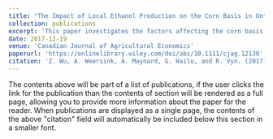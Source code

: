 ```yaml
---
title: "The Impact of Local Ethanol Production on the Corn Basis in Ontario"
collection: publications
excerpt: 'This paper investigates the factors affecting the corn basis in Ontario with particular emphasis on the effect of ethanol production given the projected detrimental effect its expansion could have on the red meat sector. We estimate a location-specific and panel vector error correction models (VECM) for seven elevators in Ontario from 2006 to 2013. We find a long-run equilibrium relationship exists between the basis and factors affecting local supply and demand including ethanol capacity and that the direction of causality is from these factors to changes in corn price. A one-time increase in ethanol capacity of 100 million liters is projected to increase the basis by approximately 30 cents per bushel within two years. However, the impact is insignificant for elevators located in the livestock-intensive regions of the province. The demand for corn as livestock feed is a determinant of the local corn price for all elevators. The decline in the number of hogs and beef cattle along with the 50% increase in corn supply have resulted in the observed decline in the local corn price despite the significant increase in demand from ethanol.'
date: 2017-12-19
venue: 'Canadian Journal of Agricultural Economics'
paperurl: 'https://onlinelibrary.wiley.com/doi/abs/10.1111/cjag.12130'
citation: 'Z. Wu, A. Weersink, A. Maynard, G. Hailu, and R. Vyn. (2017). &quot;The Impact of Local Ethanol Production on the Corn Basis in Ontario.&quot; <i>Canadian Journal of Agricultural Economics</i>. 65(3): 409-430.'
---
```


The contents above will be part of a list of publications, if the user clicks the link for the publication than the contents of section will be rendered as a full page, allowing you to provide more information about the paper for the reader. When publications are displayed as a single page, the contents of the above "citation" field will automatically be included below this section in a smaller font.
